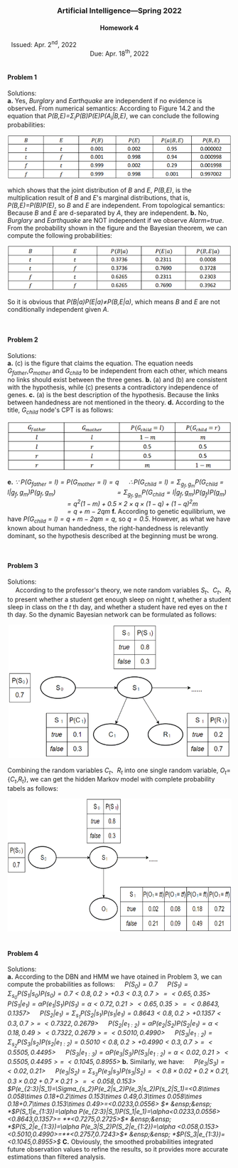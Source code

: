 ### <center> **Artificial Intelligence—Spring 2022** </center>  ##  
#### <center> Homework 4 </center> ####
<center>Issued: Apr. 2<sup>nd</sup>, 2022 &ensp;&ensp;&ensp;&ensp;&ensp;&ensp;&ensp;&ensp;&ensp;&ensp;&ensp;&ensp;&ensp;&ensp;&ensp;&ensp;&ensp;&ensp;&ensp;&ensp;&ensp;&ensp;&ensp;&ensp;&ensp;&ensp;&ensp;&ensp;&ensp;&ensp;&ensp;&ensp;&ensp;&ensp;&ensp;&ensp;&ensp;&ensp;&ensp;&ensp;&ensp;&ensp;&ensp;&ensp;&ensp;&ensp;&ensp;&ensp; Due: Apr. 18<sup>th</sup>, 2022</center>  
<br>

#### Problem 1 
Solutions:  
**a.** Yes, *Burglary* and  *Earthquake* are independent if no evidence is observed. 
From numerical semantics: According to Figure 14.2 and the equation that *P(B,E)=$\Sigma_i$P(B)P(E)P($A_i$|B,E)*, we can conclude the following probabilities:
<center><img src="./p1a.bmp" alt="p1a"/></center>

which shows that the joint distribution of *B* and *E*, *P(B,E)*, is the multiplication result of *B* and *E*'s marginal distributions, that is, *P(B,E)=P(B)P(E)*, so *B* and *E* are independent.
From topological semantics: Because *B* and *E* are d-separated by *A*, they are independent.
**b.** No, *Burglary* and  *Earthquake* are NOT independent if we observe *Alarm=true*. From the probability shown in the figure and the Bayesian theorem, we can compute the following probabilities: 
<center><img src="./p1b.bmp" alt="p1b"/></center>

So it is obvious that *P(B|$a$)P(E|$a$)$\ne$P(B,E|$a$)*, which means *B* and *E* are not conditionally independent given *A*.

<br>

#### Problem 2 
Solutions:  
**a.** (c) is the figure that claims the equation. The equation needs *$G_{father}$*,*$G_{mother}$* and *$G_{child}$* to be independent from each other, which means no links should exist between the three genes.
**b.** (a) and (b) are consistent with the hypothesis, while (c) presents a contradictory independence of genes.
**c.** (a) is the best description of the hypothesis. Because the links between handedness are not mentioned in the theory.
**d.** According to the title, *$G_{child}$* node's CPT is as follows:
<center><img src="./p2d.bmp" alt="p2d"/></center>

**e.** *$\because$ $P(G_{father}=l)=P(G_{mother}=l)=q$* 
&ensp;&ensp; *$\therefore P(G_{child}=l)=\Sigma_{g_f,g_m}P(G_{child}=l|g_f,g_m)P(g_f,g_m)$*
&ensp;&ensp;&ensp;&ensp;&ensp;&ensp;&ensp;&ensp;&ensp;&ensp;&ensp;&ensp;&ensp;&ensp;&ensp;&ensp;&ensp;&ensp; *$=\Sigma_{g_f,g_m}P(G_{child}=l|g_f,g_m)P(g_f)P(g_m)$*
&ensp;&ensp;&ensp;&ensp;&ensp;&ensp;&ensp;&ensp;&ensp;&ensp;&ensp;&ensp;&ensp;&ensp;&ensp;&ensp;&ensp;&ensp; *$=q^2(1-m)+0.5\times 2\times q\times (1-q)+(1-q)^2m$*
&ensp;&ensp;&ensp;&ensp;&ensp;&ensp;&ensp;&ensp;&ensp;&ensp;&ensp;&ensp;&ensp;&ensp;&ensp;&ensp;&ensp;&ensp; *$=q+m-2qm$*
**f.** According to genetic equilibrium, we have *$P(G_{child}=l)=q+m-2qm=q$*, so *$q=0.5$*. However, as what we have known about human handedness, the right-handedness is relevantly dominant, so the hypothesis described at the beginning must be wrong.

<br>

#### Problem 3 
Solutions:  
&ensp;&ensp; According to the professor's theory, we note random variables *$S_t$*、*$C_t$*、*$R_t$* to present whether a student get enough sleep on night *$t$*, whether a student sleep in class on the *$t$* th day, and whether a student have red eyes on the *$t$* th day. So the dynamic Bayesian network can be formulated as follows:
<center><img src="./p31.bmp" width = "500" height = "300" alt="p31"/></center>

Combining the random variables *$C_t$*、*$R_t$* into one single random variable, *$O_t$*={*$C_t$*,*$R_t$*}, we can get the hidden Markov model with complete probability tabels as follows:
<center><img src="./p32.bmp" width = "660" height = "300" alt="p32"/></center>

<br>

#### Problem 4 
Solutions:  
**a.** According to the DBN and HMM we have otained in Problem 3, we can compute the probabilities as follows:
&ensp;&ensp; *$P(S_0)=0.7$*
&ensp;&ensp; *$P(S_1)=\Sigma_{s_0}P(S_1|s_0)P(s_0)=0.7<0.8,0.2>+0.3<0.3,0.7>=<0.65,0.35>$*
&ensp;&ensp; *$P(S_1|e_1)=\alpha P(e_1|S_1)P(S_1)=\alpha <0.72,0.21><0.65,0.35>=<0.8643,0.1357>$*
&ensp;&ensp; *$P(S_2|e_1)=\Sigma_{s_1}P(S_2|s_1)P(s_1|e_1)=0.8643<0.8,0.2>+0.1357<0.3,0.7>=$*
*$<0.7322,0.2679>$*
&ensp;&ensp; *$P(S_2|e_{1:2})=\alpha P(e_2|S_2)P(S_2|e_1)=\alpha <0.18,0.49><0.7322,0.2679>=$*
*$<0.5010,0.4990>$*
&ensp;&ensp; *$P(S_3|e_{1:2})=\Sigma_{s_2}P(S_3|s_2)P(s_2|e_{1:2})=0.5010<0.8,0.2>+0.4990<0.3,0.7>=$*
*$<0.5505,0.4495>$*
&ensp;&ensp; *$P(S_3|e_{1:3})=\alpha P(e_3|S_3)P(S_3|e_{1:2})=\alpha <0.02,0.21><0.5505,0.4495>=$*
*$<0.1045,0.8955>$*
**b.** Similarly, we have:
&ensp;&ensp; *$P(e_3|S_3)=<0.02,0.21>$*
&ensp;&ensp; *$P(e_3|S_2)=\Sigma_{s_3}P(e_3|s_3)P(s_3|S_2)=<0.8\times 0.02+0.2\times 0.21,0.3\times 0.02+0.7\times 0.21>=<0.058,0.153>$*
&ensp;&ensp; *$P(e_{2:3}|S_1)=\Sigma_{s_2}P(e_2|s_2)P(e_3|s_2)P(s_2|S_1)=<0.8\times 0.058\times 0.18+0.2\times 0.153\times 0.49,0.3\times 0.058\times 0.18+0.7\times 0.153\times 0.49>=<0.0233,0.0556> $*
&ensp;&ensp; *$P(S_1|e_{1:3})=\alpha P(e_{2:3}|S_1)P(S_1|e_1)=\alpha<0.0233,0.0556><0.8643,0.1357>= $*
*$<0.7275,0.2725>$*
&ensp;&ensp; *$P(S_2|e_{1:3})=\alpha P(e_3|S_2)P(S_2|e_{1:2})=\alpha <0.058,0.153><0.5010,0.4990>=$*
*$<0.2757,0.7243>$*
&ensp;&ensp; *$P(S_3|e_{1:3})=<0.1045,0.8955>$*
**C.** Obviously, the smoothed probabilities integrated future observation values to refine the results, so it provides more accurate estimations than filtered analysis.
